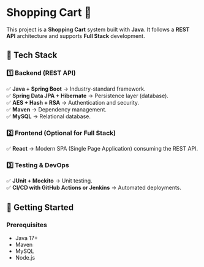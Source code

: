 # Shopping Cart 🛒

This project is a **Shopping Cart** system built with **Java**. It follows a **REST API** architecture and supports **Full Stack** development.

## 🚀 Tech Stack

### 1️⃣ Backend (REST API)
✅ **Java + Spring Boot** → Industry-standard framework.  
✅ **Spring Data JPA + Hibernate** → Persistence layer (database).  
✅ **AES + Hash + RSA** → Authentication and security.  
✅ **Maven** → Dependency management.  
✅ **MySQL** → Relational database.  

### 2️⃣ Frontend (Optional for Full Stack)
✅ **React** → Modern SPA (Single Page Application) consuming the REST API.  

### 3️⃣ Testing & DevOps
✅ **JUnit + Mockito** → Unit testing.  
✅ **CI/CD with GitHub Actions or Jenkins** → Automated deployments.  

## 📌 Getting Started

### Prerequisites
- Java 17+
- Maven
- MySQL
- Node.js
